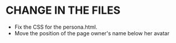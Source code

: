 # CHANGE IN THE FILES
- Fix the CSS for the persona.html.
- Move the position of the page owner's name below her avatar
  
